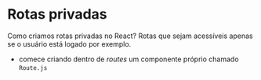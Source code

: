 # Rotas privadas

Como criamos rotas privadas no React? Rotas que sejam acessíveis apenas se o usuário está logado por exemplo.

- comece criando dentro de _routes_ um componente próprio chamado `Route.js`
